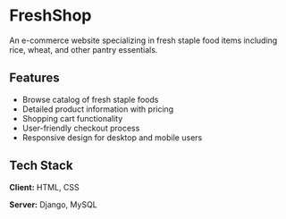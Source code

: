 
# FreshShop
An e-commerce website specializing in fresh staple food items including rice, wheat, and other pantry essentials.

## Features

- Browse catalog of fresh staple foods
- Detailed product information with pricing
- Shopping cart functionality
- User-friendly checkout process
- Responsive design for desktop and mobile users

## Tech Stack

**Client:** HTML, CSS

**Server:** Django, MySQL

